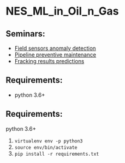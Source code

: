 # NES_ML_in_Oil_n_Gas

## Seminars:

* [Field sensors anomaly detection](Field_sensors_anomaly_detection/Field_sensors_anomaly_detection.ipynb)
* [Pipeline preventive maintenance](Pipeline_preventive_maintenance/Pipeline_preventive_maintenance.ipynb)
* [Fracking results predictions](Fracking_results_predictions/FrackingResultsPrediction.ipynb)

## Requirements:
* python 3.6+

## Requirements:
python 3.6+

1. `virtualenv env -p python3`
2. `source env/bin/activate`
3. `pip install -r requirements.txt`